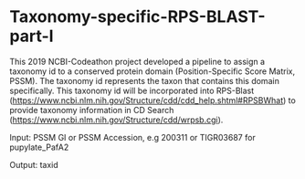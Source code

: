 # Taxonomy-specific-RPS-BLAST-part-I
This 2019 NCBI-Codeathon project developed a pipeline to assign a taxonomy id to a conserved protein domain (Position-Specific Score Matrix, PSSM). The taxonomy id represents the taxon that contains this domain specifically. This taxonomy id will be incorporated into RPS-Blast (https://www.ncbi.nlm.nih.gov/Structure/cdd/cdd_help.shtml#RPSBWhat) to provide taxonomy information in CD Search (https://www.ncbi.nlm.nih.gov/Structure/cdd/wrpsb.cgi).

Input: PSSM GI or PSSM Accession, e.g 200311 or TIGR03687 for pupylate_PafA2

Output: taxid
